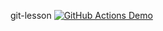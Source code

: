 git-lesson
[![GitHub Actions Demo](https://github.com/alexvitayu/git-lesson/actions/workflows/github-actions-demo.yml/badge.svg)](https://github.com/alexvitayu/git-lesson/actions/workflows/github-actions-demo.yml)
